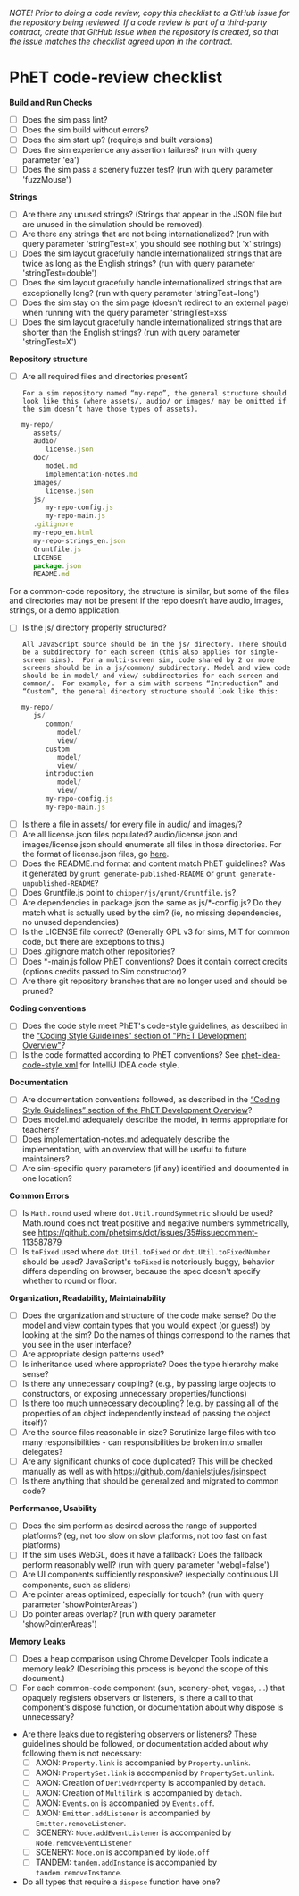 *NOTE! Prior to doing a code review, copy this checklist to a GitHub issue for the repository being reviewed.
If a code review is part of a third-party contract, create that GitHub issue when the repository is created, so that the issue
matches the checklist agreed upon in the contract.*

PhET code-review checklist
=============

**Build and Run Checks**

- [ ] Does the sim pass lint?
- [ ] Does the sim build without errors?
- [ ] Does the sim start up? (requirejs and built versions)
- [ ] Does the sim experience any assertion failures? (run with query parameter 'ea')
- [ ] Does the sim pass a scenery fuzzer test? (run with query parameter 'fuzzMouse')

**Strings**
- [ ] Are there any unused strings? (Strings that appear in the JSON file but are unused in the simulation should be removed).
- [ ] Are there any strings that are not being internationalized? (run with query parameter 'stringTest=x', you should see nothing but 'x' strings)
- [ ] Does the sim layout gracefully handle internationalized strings that are twice as long as the English strings? (run with query parameter 'stringTest=double')
- [ ] Does the sim layout gracefully handle internationalized strings that are exceptionally long? (run with query parameter 'stringTest=long')
- [ ] Does the sim stay on the sim page (doesn't redirect to an external page) when running with the query parameter 'stringTest=xss'
- [ ] Does the sim layout gracefully handle internationalized strings that are shorter than the English strings? (run with query parameter 'stringTest=X')

**Repository structure**

- [ ] Are all required files and directories present?

      For a sim repository named “my-repo”, the general structure should look like this (where assets/, audio/ or images/ may be omitted if the sim doesn’t have those types of assets).

```js
   my-repo/
      assets/
      audio/
         license.json
      doc/
         model.md
         implementation-notes.md
      images/
         license.json
      js/
         my-repo-config.js
         my-repo-main.js
      .gitignore
      my-repo_en.html
      my-repo-strings_en.json
      Gruntfile.js
      LICENSE
      package.json
      README.md
```

   For a common-code repository, the structure is similar, but some of the files and directories may not be present if the repo doesn’t have audio, images, strings, or a demo application.

- [ ] Is the js/ directory properly structured?

      All JavaScript source should be in the js/ directory. There should be a subdirectory for each screen (this also applies for single-screen sims).  For a multi-screen sim, code shared by 2 or more screens should be in a js/common/ subdirectory. Model and view code should be in model/ and view/ subdirectories for each screen and common/.  For example, for a sim with screens “Introduction” and “Custom”, the general directory structure should look like this:

```js
   my-repo/
      js/
         common/
            model/
            view/
         custom
            model/
            view/
         introduction
            model/
            view/
         my-repo-config.js
         my-repo-main.js
 ```

- [ ] Is there a file in assets/ for every file in audio/ and images/?
- [ ] Are all license.json files populated? audio/license.json and images/license.json should enumerate all files in those directories. For the format of license.json files, go [here](https://github.com/phetsims/simula-rasa/blob/master/images/README.txt).
- [ ] Does the README.md format and content match PhET guidelines? Was it generated by `grunt generate-published-README` or `grunt generate-unpublished-README`?
- [ ] Does Gruntfile.js point to `chipper/js/grunt/Gruntfile.js`?
- [ ] Are dependencies in package.json the same as js/*-config.js? Do they match what is actually used by the sim? (ie, no missing dependencies, no unused dependencies)
- [ ] Is the LICENSE file correct? (Generally GPL v3 for sims, MIT for common code, but there are exceptions to this.)
- [ ] Does .gitignore match other repositories?
- [ ] Does *-main.js follow PhET conventions? Does it contain correct credits (options.credits passed to Sim constructor)?
- [ ] Are there git repository branches that are no longer used and should be pruned?

**Coding conventions**

- [ ] Does the code style meet PhET's code-style guidelines, as described in the [“Coding Style Guidelines” section of "PhET Development Overview"](https://docs.google.com/document/d/1odXkliRagq0zuf1_NdOtQ2BrkC9hwlISnPi2y-dKdrk/edit#heading=h.1oxr3ptyo50w)?
- [ ] Is the code formatted according to PhET conventions? See [phet-idea-code-style.xml](https://github.com/phetsims/joist/blob/master/util/phet-idea-codestyle.xml) for IntelliJ IDEA code style.

**Documentation**

- [ ] Are documentation conventions followed, as described in the [“Coding Style Guidelines” section of the PhET Development Overview](https://docs.google.com/document/d/1odXkliRagq0zuf1_NdOtQ2BrkC9hwlISnPi2y-dKdrk/edit#heading=h.1oxr3ptyo50w)?
- [ ] Does model.md adequately describe the model, in terms appropriate for teachers?
- [ ] Does implementation-notes.md adequately describe the implementation, with an overview that will be useful to future maintainers?
- [ ] Are sim-specific query parameters (if any) identified and documented in one location?

**Common Errors**

- [ ] Is `Math.round` used where `dot.Util.roundSymmetric` should be used?  Math.round does not treat positive and negative numbers symmetrically, see https://github.com/phetsims/dot/issues/35#issuecomment-113587879
- [ ] Is `toFixed` used where `dot.Util.toFixed` or `dot.Util.toFixedNumber` should be used? JavaScript's `toFixed` is notoriously buggy, behavior differs depending on browser, because the spec doesn't specify whether to round or floor.

**Organization, Readability, Maintainability**

- [ ] Does the organization and structure of the code make sense? Do the model and view contain types that you would expect (or guess!) by looking at the sim? Do the names of things correspond to the names that you see in the user interface?
- [ ] Are appropriate design patterns used?
- [ ] Is inheritance used where appropriate? Does the type hierarchy make sense?
- [ ] Is there any unnecessary coupling? (e.g., by passing large objects to constructors, or exposing unnecessary properties/functions)
- [ ] Is there too much unnecessary decoupling? (e.g. by passing all of the properties of an object independently instead of passing the object itself)?
- [ ] Are the source files reasonable in size? Scrutinize large files with too many responsibilities - can responsibilities be broken into smaller delegates?
- [ ] Are any significant chunks of code duplicated? This will be checked manually as well as with https://github.com/danielstjules/jsinspect
- [ ] Is there anything that should be generalized and migrated to common code?

**Performance, Usability**

- [ ] Does the sim perform as desired across the range of supported platforms? (eg, not too slow on slow platforms, not too fast on fast platforms)
- [ ] If the sim uses WebGL, does it have a fallback? Does the fallback perform reasonably well? (run with query parameter 'webgl=false')
- [ ] Are UI components sufficiently responsive? (especially continuous UI components, such as sliders)
- [ ] Are pointer areas optimized, especially for touch? (run with query parameter 'showPointerAreas')
- [ ] Do pointer areas overlap? (run with query parameter 'showPointerAreas')

**Memory Leaks**

- [ ] Does a heap comparison using Chrome Developer Tools indicate a memory leak? (Describing this process is beyond the scope of this document.)
- [ ] For each common-code component (sun, scenery-phet, vegas, …) that opaquely registers observers or listeners, is there a call to that component’s dispose function, or documentation about why dispose is unnecessary?
- Are there leaks due to registering observers or listeners? These guidelines should be followed, or documentation added about why following them is not necessary:
	- [ ] AXON: `Property.link` is accompanied by `Property.unlink`.
	- [ ] AXON: `PropertySet.link` is accompanied by `PropertySet.unlink`.
	- [ ] AXON: Creation of `DerivedProperty` is accompanied by `detach`.
	- [ ] AXON: Creation of `Multilink` is accompanied by `detach`.
	- [ ] AXON: `Events.on` is accompanied by `Events.off`.
	- [ ] AXON: `Emitter.addListener` is accompanied by `Emitter.removeListener`.
	- [ ] SCENERY: `Node.addEventListener` is accompanied by `Node.removeEventListener`
	- [ ] SCENERY: `Node.on` is accompanied by `Node.off`
	- [ ] TANDEM: `tandem.addInstance` is accompanied by `tandem.removeInstance`.
- Do all types that require a `dispose` function have one?

